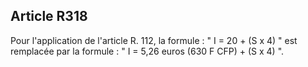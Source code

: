 Article R318
----
Pour l'application de l'article R. 112, la formule : " I = 20 + (S x 4) " est
remplacée par la formule : " I = 5,26 euros (630 F CFP) + (S x 4) ".
